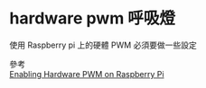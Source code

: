 # hardware pwm 呼吸燈

使用 Raspberry pi 上的硬體 PWM 必須要做一些設定 

參考  
[Enabling Hardware PWM on Raspberry Pi](https://github.com/dotnet/iot/blob/main/Documentation/raspi-pwm.md)